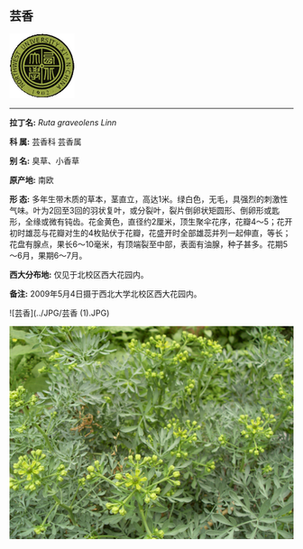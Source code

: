 ## 芸香

![西北大学校园网络植物志](../JPG/nwu.gif)

---

**拉丁名:**  _Ruta graveolens Linn_

**科 属:** 芸香科 芸香属

**别 名:** 臭草、小香草

**原产地:** 南欧

**形  态:** 多年生带木质的草本，茎直立，高达1米。绿白色，无毛，具强烈的刺激性气味。叶为2回至3回的羽状复叶，或分裂叶，裂片倒卵状矩圆形、倒卵形或匙形，全缘或微有钝齿。花金黄色，直径约2厘米，顶生聚伞花序，花瓣4～5；花开初时雄蕊与花瓣对生的4枚贴伏于花瓣，花盛开时全部雄蕊并列一起伸直，等长；花盘有腺点，果长6～10毫米，有顶端裂至中部，表面有油腺，种子甚多。花期5～6月，果期6～7月。

**西大分布地:** 仅见于北校区西大花园内。

**备注:** 2009年5月4日摄于西北大学北校区西大花园内。

![芸香](../JPG/芸香 (1).JPG) 

![芸香](../JPG/芸香.JPG) 

